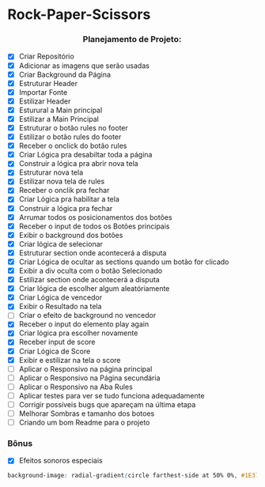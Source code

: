 # Rock-Paper-Scissors


<div  align="center">

### Planejamento de Projeto:

</div>

- [X] Criar Repositório
- [X] Adicionar as imagens que serão usadas
- [X] Criar Background da Página
- [X] Estruturar Header
- [X] Importar Fonte
- [X] Estilizar Header
- [X] Esturural a Main principal
- [X] Estilizar a Main Principal
- [X] Estruturar o botão rules no footer
- [X] Estilizar o botão rules do footer
- [X] Receber o onclick do botão rules 
- [X] Criar Lógica pra desabiltar toda a página
- [X] Construir a lógica pra abrir nova tela
- [X] Estruturar nova tela
- [X] Estilizar nova tela de rules
- [X] Receber o onclik pra fechar
- [X] Criar Lógica pra habilitar a tela 
- [x] Construir a lógica pra fechar 
- [x] Arrumar todos os posicionamentos dos botões
- [X] Receber o input de todos os Botões principais
- [X] Exibir o background dos botões 
- [X] Criar lógica de selecionar
- [x] Estruturar section onde acontecerá a disputa
- [X] Criar Lógica de ocultar as sections quando um botão for clicado
- [x] Exibir a div oculta com o botão Selecionado
- [x] Estilizar section onde acontecerá a disputa
- [X] Criar lógica de escolher algum aleatóriamente
- [X] Criar Lógica de vencedor
- [X] Exibir o Resultado na tela
- [ ] Criar o efeito de background no vencedor
- [x] Receber o input do elemento play again
- [X] Criar lógica pra escolher novamente
- [x] Receber input de score
- [x] Criar Lógica de Score
- [x] Exibir e estilizar na tela o score
- [ ] Aplicar o Responsivo na página principal
- [ ] Aplicar o Responsivo na Página secundária
- [ ] Aplicar o Responsivo na Aba Rules
- [ ] Aplicar testes para ver se tudo funciona adequadamente
- [ ] Corrigir possíveis bugs que apareçam na última etapa
- [ ] Melhorar Sombras e tamanho dos botoes 
- [ ] Criando um bom Readme para o projeto

### Bônus

- [X] Efeitos sonoros especiais



~~~~~~css
background-image: radial-gradient(circle farthest-side at 50% 0%, #1E3756 10%, #131637 100%);
~~~~~~